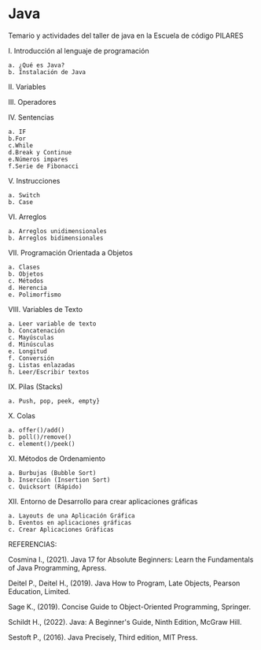 # Java
Temario y actividades del taller de java en la Escuela de código PILARES

I. Introducción al lenguaje de programación

    a. ¿Qué es Java?
    b. Instalación de Java
        
II. Variables

III. Operadores

IV. Sentencias

    a. IF
    b.For
    c.While
    d.Break y Continue
    e.Números impares
    f.Serie de Fibonacci

V. Instrucciones

    a. Switch
    b. Case

VI. Arreglos

    a. Arreglos unidimensionales
    b. Arreglos bidimensionales
    
VII. Programación Orientada a Objetos

    a. Clases
    b. Objetos
    c. Métodos
    d. Herencia
    e. Polimorfismo
    
VIII. Variables de Texto

    a. Leer variable de texto
    b. Concatenación
    c. Mayúsculas
    d. Minúsculas
    e. Longitud
    f. Conversión
    g. Listas enlazadas
    h. Leer/Escribir textos

IX. Pilas (Stacks)

    a. Push, pop, peek, empty}

X. Colas

    a. offer()/add()
    b. poll()/remove()
    c. element()/peek()

XI. Métodos de Ordenamiento

    a. Burbujas (Bubble Sort)
    b. Inserción (Insertion Sort)
    c. Quicksort (Rápido)

XII. Entorno de Desarrollo para crear aplicaciones gráficas

    a. Layouts de una Aplicación Gráfica
    b. Eventos en aplicaciones gráficas
    c. Crear Aplicaciones Gráficas
    
REFERENCIAS:

Cosmina I., (2021). Java 17 for Absolute Beginners: Learn the Fundamentals of Java
Programming, Apress.

Deitel P., Deitel H., (2019). Java How to Program, Late Objects, Pearson Education,
Limited.

Sage K., (2019). Concise Guide to Object-Oriented Programming, Springer.

Schildt H., (2022). Java: A Beginner's Guide, Ninth Edition, McGraw Hill.

Sestoft P., (2016). Java Precisely, Third edition, MIT Press.
